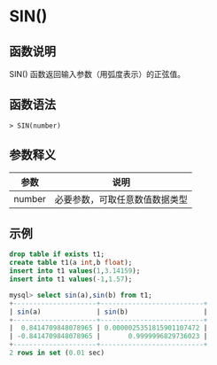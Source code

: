 # **SIN()**

## **函数说明**

SIN() 函数返回输入参数（用弧度表示）的正弦值。

## **函数语法**

```
> SIN(number)
```

## **参数释义**

|  参数   | 说明  |
|  ----  | ----  |
| number | 必要参数，可取任意数值数据类型 |

## **示例**

```sql
drop table if exists t1;
create table t1(a int,b float);
insert into t1 values(1,3.14159);
insert into t1 values(-1,1.57);

mysql> select sin(a),sin(b) from t1;
+---------------------+--------------------------+
| sin(a)              | sin(b)                   |
+---------------------+--------------------------+
|  0.8414709848078965 | 0.0000025351815901107472 |
| -0.8414709848078965 |       0.9999996829736023 |
+---------------------+--------------------------+
2 rows in set (0.01 sec)
```

